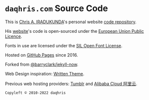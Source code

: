 # `daqhris.com` Source Code

This is [Chris A. IRADUKUNDA](https://daqhris.com)'s personal website [code repository](https://github.com/daqhris/daqhris.github.io).

His [website](https://daqhris.com/)'s code is open-sourced under the [European Union Public Licence](https://raw.githubusercontent.com/daqhris/daqhris.github.io/master/LICENSE).

Fonts in use are licensed under the [SIL Open Font License](https://raw.githubusercontent.com/daqhris/daqhris.github.io/master/style/font/license/OFL.txt).

Hosted on [GitHub Pages](https://pages.github.com/) since 2016. 

Forked from [@barryclark/jekyll-now](https://github.com/barryclark/jekyll-now).

Web Design inspiration: [Written Theme](https://www.tumblr.com/theme/38737).

Previous web hosting providers: [Tumblr](https://www.tumblr.com) and [Alibaba Cloud 阿里云](https://cn.aliyun.com).

`Copyleft © 2010-2022 daqhris`

